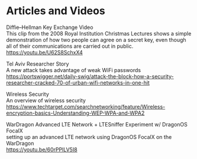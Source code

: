 # Articles and Videos
Diffie–Hellman Key Exchange Video <br />
This clip from the 2008 Royal Institution Christmas Lectures shows a simple demonstration of how two people can agree on a secret key, even though all of their communications are carried out in public. <br />
https://youtu.be/U62S8SchxX4

Tel Aviv Researcher Story <br />
A new attack takes advantage of weak WiFi passwords <br />
https://portswigger.net/daily-swig/attack-the-block-how-a-security-researcher-cracked-70-of-urban-wifi-networks-in-one-hit <br />

Wireless Security <br />
An overview of wireless security <br />
https://www.techtarget.com/searchnetworking/feature/Wireless-encryption-basics-Understanding-WEP-WPA-and-WPA2

WarDragon Advanced LTE Network + LTESniffer Experiment w/ DragonOS FocalX <br />
setting up an advanced LTE network using DragonOS FocalX on the WarDragon <br />
https://youtu.be/60rPPlLV5I8
